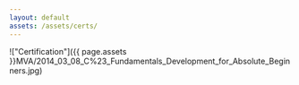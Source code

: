 ```yaml
---
layout: default
assets: /assets/certs/
---
```

!["Certification"]({{ page.assets }}MVA/2014_03_08_C%23_Fundamentals_Development_for_Absolute_Beginners.jpg)
